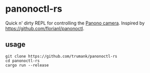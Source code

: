 # panonoctl-rs

Quick n' dirty REPL for controlling the [Panono camera](https://www.panono.com/). Inspired by https://github.com/florianl/panonoctl.

## usage

    git clone https://github.com/trumank/panonoctl-rs
    cd panonoctl-rs
    cargo run --release
